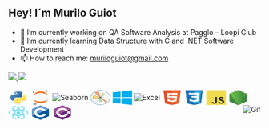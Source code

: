 ## Hey! I´m Murilo Guiot

- 🔭 I’m currently working on QA Software Analysis at Pagglo – Loopi Club  
- 🌱 I’m currently learning Data Structure with C and .NET Software Development  
- 📫 How to reach me: muriloguiot@gmail.com

<div>
  <a href="https://github.com/MuriloGuiot" target="_blank">
    <img height="180em" src="https://github-readme-stats.vercel.app/api?username=MuriloGuiot&show_icons=true&theme=dracula&include_all_commits=true&count_private=true" />
    <img height="180em" src="https://github-readme-stats.vercel.app/api/top-langs/?username=MuriloGuiot&layout=compact&langs_count=16&theme=dracula" />
  </a>
<div style="display: inline-block;"><br>
  <img align="center" alt="Python"       height="30" width="40" src="https://raw.githubusercontent.com/devicons/devicon/master/icons/python/python-original.svg" />
  <img align="center" alt="Jupyter"      height="30" width="40" src="https://raw.githubusercontent.com/devicons/devicon/master/icons/jupyter/jupyter-original.svg" />
  <!-- Seaborn logo resized to match the other icons -->
  <img align="center" alt="Seaborn"      height="30" style="width:auto" src="https://raw.githubusercontent.com/mwaskom/seaborn/master/doc/_static/logo-wide-lightbg.svg" />
  <img align="center" alt="Matplotlib"   height="30" width="40" src="https://raw.githubusercontent.com/devicons/devicon/master/icons/matplotlib/matplotlib-original.svg" />
  <img align="center" alt="Windows"      height="30" width="40" src="https://raw.githubusercontent.com/devicons/devicon/master/icons/windows8/windows8-original.svg" />
  <img align="center" alt="Excel"        height="30" width="40" src="https://cdn.jsdelivr.net/npm/simple-icons@v8/icons/microsoftexcel.svg" />
  <img align="center" alt="HTML5"        height="30" width="40" src="https://raw.githubusercontent.com/devicons/devicon/master/icons/html5/html5-original.svg" />
  <img align="center" alt="CSS3"         height="30" width="40" src="https://raw.githubusercontent.com/devicons/devicon/master/icons/css3/css3-original.svg" />
  <img align="center" alt="JavaScript"   height="30" width="40" src="https://raw.githubusercontent.com/devicons/devicon/master/icons/javascript/javascript-original.svg" />
  <img align="center" alt="Node.js"      height="30" width="40" src="https://raw.githubusercontent.com/devicons/devicon/master/icons/nodejs/nodejs-original.svg" />
  <img align="center" alt="React"        height="30" width="40" src="https://raw.githubusercontent.com/devicons/devicon/master/icons/react/react-original.svg" />
  <img align="center" alt="C"            height="30" width="40" src="https://raw.githubusercontent.com/devicons/devicon/master/icons/c/c-original.svg" />
  <img align="center" alt="C#"           height="30" width="40" src="https://raw.githubusercontent.com/devicons/devicon/master/icons/csharp/csharp-original.svg" />
  <img align = "right" alt ="Gif" src = "https://tenor.com/view/master-jedi-yoda-star-wars-jedi-gif-13780904195180419770" />
</div>

